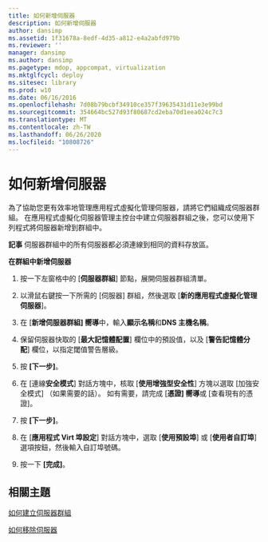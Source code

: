 ```yaml
---
title: 如何新增伺服器
description: 如何新增伺服器
author: dansimp
ms.assetid: 1f31678a-8edf-4d35-a812-e4a2abfd979b
ms.reviewer: ''
manager: dansimp
ms.author: dansimp
ms.pagetype: mdop, appcompat, virtualization
ms.mktglfcycl: deploy
ms.sitesec: library
ms.prod: w10
ms.date: 06/16/2016
ms.openlocfilehash: 7d08b79bcbf34910ce357f39635431d11e3e99bd
ms.sourcegitcommit: 354664bc527d93f80687cd2eba70d1eea024c7c3
ms.translationtype: MT
ms.contentlocale: zh-TW
ms.lasthandoff: 06/26/2020
ms.locfileid: "10808726"
---
```

# 如何新增伺服器


為了協助您更有效率地管理應用程式虛擬化管理伺服器，請將它們組織成伺服器群組。 在應用程式虛擬化伺服器管理主控台中建立伺服器群組之後，您可以使用下列程式將伺服器新增到群組中。

**記事** 伺服器群組中的所有伺服器都必須連線到相同的資料存放區。

 

**在群組中新增伺服器**

1.  按一下左窗格中的 [**伺服器群組**] 節點，展開伺服器群組清單。

2.  以滑鼠右鍵按一下所需的 [伺服器] 群組，然後選取 [**新的應用程式虛擬化管理伺服器**]。

3.  在 [**新增伺服器群組] 嚮導**中，輸入**顯示名稱**和**DNS 主機名稱**。

4.  保留伺服器快取的 [**最大記憶體配置**] 欄位中的預設值，以及 [**警告記憶體分配**] 欄位，以指定閾值警告層級。

5.  按 **\[下一步\]**。

6.  在 [連線**安全模式**] 對話方塊中，核取 [**使用增強型安全性**] 方塊以選取 [加強安全模式] （如果需要的話）。 如有需要，請完成 [**憑證] 嚮導**或 [查看現有的憑證]。

7.  按 **\[下一步\]**。

8.  在 [**應用程式 Virt 埠設定**] 對話方塊中，選取 [**使用預設埠**] 或 [**使用者自訂埠**] 選項按鈕，然後輸入自訂埠號碼。

9.  按一下 **\[完成\]**。

## 相關主題


[如何建立伺服器群組](how-to-create-a-server-group.md)

[如何移除伺服器](how-to-remove-a-server.md)

 

 





